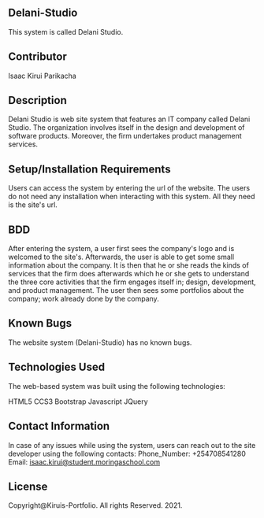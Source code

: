 ## Delani-Studio
This system is called Delani Studio.

## Contributor
Isaac Kirui Parikacha
## Description
Delani Studio is web site system that features an IT company called Delani Studio. The organization involves itself in the design and development of software products. Moreover, the firm undertakes product management services.
## Setup/Installation Requirements
Users can access the system by entering the url of the website. The users do not need any installation when interacting with this system. All they need is the site's url.
## BDD
After entering the system, a user first sees the company's logo and is welcomed to the site's. Afterwards, the user is able to get some small information about the company. It is then that he or she reads the kinds of services that the firm does afterwards which he or she gets to understand the three core activities that the firm engages itself in; design, development, and product management. The user then sees some portfolios about the company; work already done by the company. 

## Known Bugs
The website system (Delani-Studio) has no known bugs.

## Technologies Used
The web-based system was built using the following technologies:

HTML5
CCS3
Bootstrap
Javascript
JQuery

## Contact Information
In case of any issues while using the system, users can reach out to the site developer using the following contacts:
Phone_Number: +254708541280
Email: isaac.kirui@student.moringaschool.com
## License
Copyright@Kiruis-Portfolio. All rights Reserved. 2021.